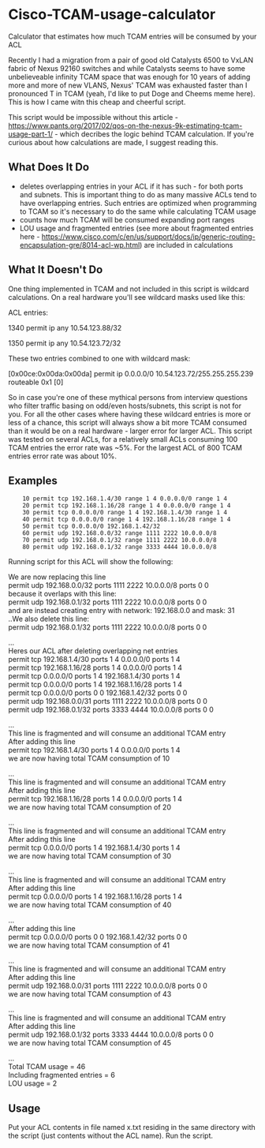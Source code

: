 # Cisco-TCAM-usage-calculator
Calculator that estimates how much TCAM entries will be consumed by your ACL

Recently I had a migration from a pair of good old Catalysts 6500 to VxLAN fabric of Nexus 92160 switches and while Catalysts seems to have some unbelieveable infinity TCAM space that was enough for 10 years of adding more and more of new VLANS, Nexus' TCAM was exhausted faster than I pronounced T in TCAM (yeah, I'd like to put Doge and Cheems meme here). This is how I came witn this cheap and cheerful script.

This script would be impossible without this article - https://www.pants.org/2017/02/qos-on-the-nexus-9k-estimating-tcam-usage-part-1/ - which decribes the logic behind TCAM calculation. If you're curious about how calculations are made, I suggest reading this.

## What Does It Do
- deletes overlapping entries in your ACL if it has such - for both ports and subnets. This is important thing to do as many massive ACLs tend to have overlapping entries. Such entries are optimized when programming to TCAM so it's necessary to do the same while calculating TCAM usage
- counts how much TCAM will be consumed expanding port ranges
- LOU usage and fragmented entries (see more about fragmented entries here - https://www.cisco.com/c/en/us/support/docs/ip/generic-routing-encapsulation-gre/8014-acl-wp.html) are included in calculations

## What It Doesn't Do

One thing implemented in TCAM and not included in this script is wildcard calculations. On a real hardware you'll see wildcard masks used like this:

ACL entries:

1340 permit ip any 10.54.123.88/32

1350 permit ip any 10.54.123.72/32

These two entries combined to one with wildcard mask:

[0x00ce:0x00da:0x00da] permit ip 0.0.0.0/0 10.54.123.72/255.255.255.239   routeable 0x1  [0]

So in case you're one of these mythical persons from interview questions who filter traffic basing on odd/even hosts/subnets, this script is not for you. For all the other cases where having these wildcard entries is more or less of a chance, this script will always show a bit more TCAM consumed than it would be on a real hardware - larger error for larger ACL. This script was tested on several ACLs, for a relatively small ACLs consuming 100 TCAM entries the error rate was ~5%. For the largest ACL of 800 TCAM entries error rate was about 10%.

## Examples

        10 permit tcp 192.168.1.4/30 range 1 4 0.0.0.0/0 range 1 4
        20 permit tcp 192.168.1.16/28 range 1 4 0.0.0.0/0 range 1 4
        30 permit tcp 0.0.0.0/0 range 1 4 192.168.1.4/30 range 1 4
        40 permit tcp 0.0.0.0/0 range 1 4 192.168.1.16/28 range 1 4
        50 permit tcp 0.0.0.0/0 192.168.1.42/32
        60 permit udp 192.168.0.0/32 range 1111 2222 10.0.0.0/8
        70 permit udp 192.168.0.1/32 range 1111 2222 10.0.0.0/8		
        80 permit udp 192.168.0.1/32 range 3333 4444 10.0.0.0/8

Running script for this ACL will show the following:
>>>

We are now replacing this line  
permit udp 192.168.0.0/32 ports 1111 2222 10.0.0.0/8 ports 0 0  
because it overlaps with this line:  
permit udp 192.168.0.1/32 ports 1111 2222 10.0.0.0/8 ports 0 0  
and are instead creating entry with network: 192.168.0.0 and mask: 31  
..We also delete this line:  
permit udp 192.168.0.1/32 ports 1111 2222 10.0.0.0/8 ports 0 0  
  
...  
Heres our ACL after deleting overlapping net entries  
permit tcp 192.168.1.4/30 ports 1 4 0.0.0.0/0 ports 1 4  
permit tcp 192.168.1.16/28 ports 1 4 0.0.0.0/0 ports 1 4  
permit tcp 0.0.0.0/0 ports 1 4 192.168.1.4/30 ports 1 4  
permit tcp 0.0.0.0/0 ports 1 4 192.168.1.16/28 ports 1 4  
permit tcp 0.0.0.0/0 ports 0 0 192.168.1.42/32 ports 0 0  
permit udp 192.168.0.0/31 ports 1111 2222 10.0.0.0/8 ports 0 0  
permit udp 192.168.0.1/32 ports 3333 4444 10.0.0.0/8 ports 0 0  
  
...  
This line is fragmented and will consume an additional TCAM entry  
After adding this line  
permit tcp 192.168.1.4/30 ports 1 4 0.0.0.0/0 ports 1 4  
we are now having total TCAM consumption of 10  
  
...  
This line is fragmented and will consume an additional TCAM entry  
After adding this line  
permit tcp 192.168.1.16/28 ports 1 4 0.0.0.0/0 ports 1 4  
we are now having total TCAM consumption of 20  
  
...  
This line is fragmented and will consume an additional TCAM entry  
After adding this line  
permit tcp 0.0.0.0/0 ports 1 4 192.168.1.4/30 ports 1 4  
we are now having total TCAM consumption of 30  
  
...  
This line is fragmented and will consume an additional TCAM entry  
After adding this line  
permit tcp 0.0.0.0/0 ports 1 4 192.168.1.16/28 ports 1 4  
we are now having total TCAM consumption of 40  
  
...  
After adding this line  
permit tcp 0.0.0.0/0 ports 0 0 192.168.1.42/32 ports 0 0  
we are now having total TCAM consumption of 41  
  
...  
This line is fragmented and will consume an additional TCAM entry  
After adding this line  
permit udp 192.168.0.0/31 ports 1111 2222 10.0.0.0/8 ports 0 0  
we are now having total TCAM consumption of 43  
  
...  
This line is fragmented and will consume an additional TCAM entry  
After adding this line  
permit udp 192.168.0.1/32 ports 3333 4444 10.0.0.0/8 ports 0 0  
we are now having total TCAM consumption of 45  
  
...  
Total TCAM usage = 46  
Including fragmented entries = 6  
LOU usage = 2

## Usage

Put your ACL contents in file named x.txt residing in the same directory with the script (just contents without the ACL name). Run the script.
